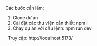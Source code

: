 
Các bước cần làm:
1. Clone dự án
2. Cài đặt các thư viện cần thiết: npm i
3. Chạy dự án với câu lệnh: npm run dev

&nbsp;
Truy cập:  http://localhost:5173/

